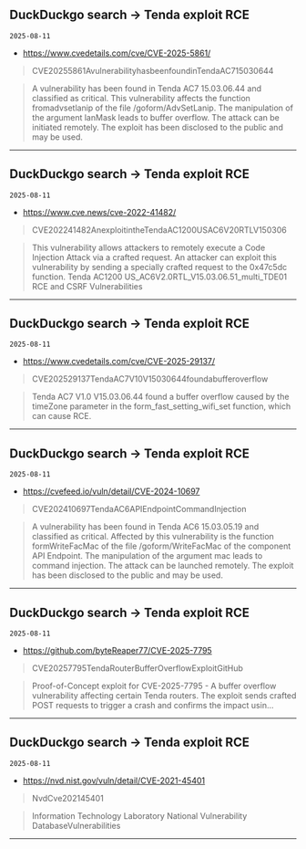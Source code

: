 ## DuckDuckgo search -> Tenda exploit RCE
`2025-08-11`

* https://www.cvedetails.com/cve/CVE-2025-5861/

<blockquote>
 CVE20255861AvulnerabilityhasbeenfoundinTendaAC715030644
</blockquote>
<blockquote>
A vulnerability has been found in Tenda AC7 15.03.06.44 and classified as critical. This vulnerability affects the function fromadvsetlanip of the file /goform/AdvSetLanip. The manipulation of the argument lanMask leads to buffer overflow. The attack can be initiated remotely. The exploit has been disclosed to the public and may be used.
</blockquote>

---

## DuckDuckgo search -> Tenda exploit RCE
`2025-08-11`

* https://www.cve.news/cve-2022-41482/

<blockquote>
 CVE202241482AnexploitintheTendaAC1200USAC6V20RTLV150306
</blockquote>
<blockquote>
This vulnerability allows attackers to remotely execute a Code Injection Attack via a crafted request. An attacker can exploit this vulnerability by sending a specially crafted request to the 0x47c5dc function. Tenda AC1200 US_AC6V2.0RTL_V15.03.06.51_multi_TDE01 RCE and CSRF Vulnerabilities
</blockquote>

---

## DuckDuckgo search -> Tenda exploit RCE
`2025-08-11`

* https://www.cvedetails.com/cve/CVE-2025-29137/

<blockquote>
 CVE202529137TendaAC7V10V15030644foundabufferoverflow
</blockquote>
<blockquote>
Tenda AC7 V1.0 V15.03.06.44 found a buffer overflow caused by the timeZone parameter in the form_fast_setting_wifi_set function, which can cause RCE.
</blockquote>

---

## DuckDuckgo search -> Tenda exploit RCE
`2025-08-11`

* https://cvefeed.io/vuln/detail/CVE-2024-10697

<blockquote>
 CVE202410697TendaAC6APIEndpointCommandInjection
</blockquote>
<blockquote>
A vulnerability has been found in Tenda AC6 15.03.05.19 and classified as critical. Affected by this vulnerability is the function formWriteFacMac of the file /goform/WriteFacMac of the component API Endpoint. The manipulation of the argument mac leads to command injection. The attack can be launched remotely. The exploit has been disclosed to the public and may be used.
</blockquote>

---

## DuckDuckgo search -> Tenda exploit RCE
`2025-08-11`

* https://github.com/byteReaper77/CVE-2025-7795

<blockquote>
 CVE20257795TendaRouterBufferOverflowExploitGitHub
</blockquote>
<blockquote>
Proof-of-Concept exploit for CVE-2025-7795 - A buffer overflow vulnerability affecting certain Tenda routers. The exploit sends crafted POST requests to trigger a crash and confirms the impact usin...
</blockquote>

---

## DuckDuckgo search -> Tenda exploit RCE
`2025-08-11`

* https://nvd.nist.gov/vuln/detail/CVE-2021-45401

<blockquote>
 NvdCve202145401
</blockquote>
<blockquote>
Information Technology Laboratory National Vulnerability DatabaseVulnerabilities
</blockquote>

---

